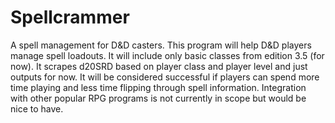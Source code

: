 # Spellcrammer
A spell management for D&amp;D casters.
This program will help D&D players manage spell loadouts. 
It will include only basic classes from edition 3.5 (for now). 
It scrapes d20SRD based on player class and player level and just outputs for now.
It will be considered successful if players can spend more time playing and less time flipping through spell information.
Integration with other popular RPG programs is not currently in scope but would be nice to have.
